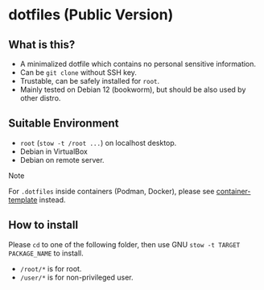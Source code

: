# dotfiles (Public Version)
## What is this?

- A minimalized dotfile which contains no personal sensitive information.
- Can be `git clone` without SSH key.
- Trustable, can be safely installed for `root`.
- Mainly tested on Debian 12 (bookworm), but should be also used by other distro.

## Suitable Environment
- `root` (`stow -t /root ...`) on localhost desktop.
- Debian in VirtualBox
- Debian on remote server.

> [!NOTE]
> For `.dotfiles` inside containers (Podman, Docker), please see [container-template](https://github.com/kuanyui/container-template) instead.

## How to install

Please `cd` to one of the following folder, then use GNU `stow -t TARGET PACKAGE_NAME` to install.

- `/root/*` is for root.
- `/user/*` is for non-privileged user.
